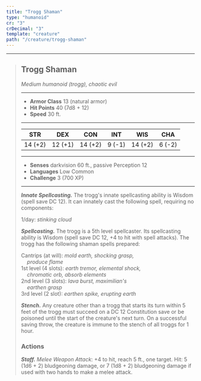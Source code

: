 ```yaml
---
title: "Trogg Shaman"
type: "humanoid"
cr: "3"
crDecimal: "3"
template: "creature"
path: "/creature/trogg-shaman"
---
```


___
>
> ## Trogg Shaman
>*Medium humanoid (trogg), chaotic evil*
> ___
>
> - **Armor Class** 13 (natural armor)
> - **Hit Points** 40 (7d8 + 12)
> - **Speed** 30 ft.
>___
>
>|STR|DEX|CON|INT|WIS|CHA|
>|:---:|:---:|:---:|:---:|:---:|:---:|
>|14 (+2)|12 (+1)|14 (+2)|9 (-1)|14 (+2)|6 (-2)|
>___
>
> - **Senses** darkvision 60 ft., passive Perception 12
> - **Languages** Low Common
> - **Challenge** 3 (700 XP)
> ___
>
> ***Innate Spellcasting.*** The trogg's innate spellcasting ability is Wisdom (spell save DC 12). It can innately cast the following spell, requiring no components:
>
> 1/day: *stinking cloud*
>
> ***Spellcasting.*** The trogg is a 5th level spellcaster. Its spellcasting ability is Wisdom (spell save DC 12, +4 to hit with spell attacks). The trogg has the following shaman spells prepared:
>
> Cantrips (at will): *mold earth, shocking grasp, <br>&nbsp;&nbsp;&nbsp;  produce flame*
> <br>1st level (4 slots): *earth tremor, elemental shock, <br>&nbsp;&nbsp;&nbsp; chromatic orb, absorb elements*
> <br>2nd level (3 slots): *lava burst, maximilian's <br>&nbsp;&nbsp;&nbsp; earthen grasp*
> <br>3rd level (2 slot): *earthen spike, erupting earth*
>
> ***Stench.*** Any creature other than a trogg that starts its turn within 5 feet of the trogg must succeed on a DC 12 Constitution save or be poisoned until the start of the creature's next turn. On a successful saving throw, the creature is immune to the stench of all troggs for 1 hour.
>
> ### Actions
> ***Staff.*** *Melee Weapon Attack*: +4 to hit, reach 5 ft., one target. Hit: 5 (1d6 + 2) bludgeoning damage, or 7 (1d8 + 2) bludgeoning damage if used with two hands to make a melee attack.
